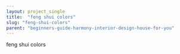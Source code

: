 ```yaml
---
layout: project_single
title:  "feng shui colors"
slug: "feng-shui-colors"
parent: "beginners-guide-harmony-interior-design-house-for-you"
---
```

feng shui colors